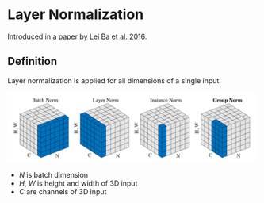 # Layer Normalization

Introduced in [a paper by Lei Ba et al. 2016](https://arxiv.org/abs/1607.06450).

## Definition

Layer normalization is applied for all dimensions of a single input.

![All normalizations](./imgs/normalizations.png)

- $N$ is batch dimension
- $H$, $W$ is height and width of 3D input
- $C$ are channels of 3D input


